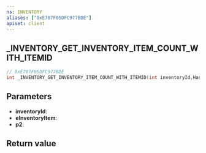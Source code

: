 ```yaml
---
ns: INVENTORY
aliases: ["0xE787F05DFC977BDE"]
apiset: client
---
```

## _INVENTORY_GET_INVENTORY_ITEM_COUNT_WITH_ITEMID

```c
// 0xE787F05DFC977BDE
int _INVENTORY_GET_INVENTORY_ITEM_COUNT_WITH_ITEMID(int inventoryId,Hash eInventoryItem,BOOL p2);
```


## Parameters
* **inventoryId**:
* **eInventoryItem**:
* **p2**:

## Return value